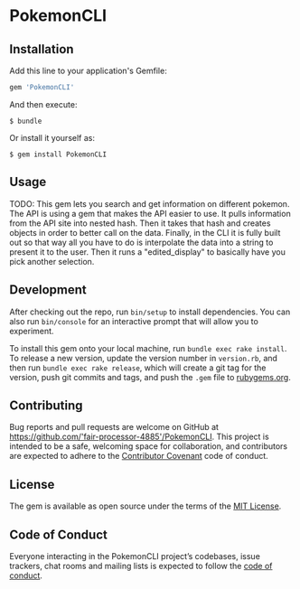 # PokemonCLI

## Installation

Add this line to your application's Gemfile:

```ruby
gem 'PokemonCLI'
```

And then execute:

    $ bundle

Or install it yourself as:

    $ gem install PokemonCLI

## Usage

TODO: This gem lets you search and get information on different pokemon. The API is using a gem that makes the API easier to use. It pulls information from the API site into nested hash. Then it takes that hash and creates objects in order to better call on the data. Finally, in the CLI it is fully built out so that way all you have to do is interpolate the data into a string to present it to the user. Then it runs a "edited_display" to basically have you pick another selection.

## Development

After checking out the repo, run `bin/setup` to install dependencies. You can also run `bin/console` for an interactive prompt that will allow you to experiment.

To install this gem onto your local machine, run `bundle exec rake install`. To release a new version, update the version number in `version.rb`, and then run `bundle exec rake release`, which will create a git tag for the version, push git commits and tags, and push the `.gem` file to [rubygems.org](https://rubygems.org).

## Contributing

Bug reports and pull requests are welcome on GitHub at https://github.com/'fair-processor-4885'/PokemonCLI. This project is intended to be a safe, welcoming space for collaboration, and contributors are expected to adhere to the [Contributor Covenant](http://contributor-covenant.org) code of conduct.

## License

The gem is available as open source under the terms of the [MIT License](https://opensource.org/licenses/MIT).

## Code of Conduct

Everyone interacting in the PokemonCLI project’s codebases, issue trackers, chat rooms and mailing lists is expected to follow the [code of conduct](https://github.com/'fair-processor-4885'/PokemonCLI/blob/master/CODE_OF_CONDUCT.md).
